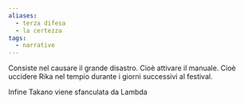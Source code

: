 ```yaml
---
aliases:
  - terza difesa
  - la certezza
tags:
  - narrative
---
```



Consiste nel causare il grande disastro.
Cioè attivare il manuale.
Cioè uccidere Rika nel tempio durante i giorni successivi al festival.


Infine Takano viene sfanculata da Lambda